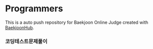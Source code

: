 # Programmers
This is a auto push repository for Baekjoon Online Judge created with [BaekjoonHub](https://github.com/BaekjoonHub/BaekjoonHub).


### 코딩테스트문제풀이
